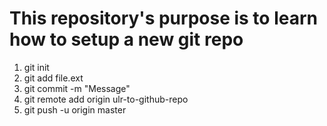 <h1>
    This repository's purpose is to learn how to setup a new git repo
</h1>

<ol>
    <li>
        git init
    </li>
    <li>
        git add file.ext
    </li>
    <li>
        git commit -m "Message"
    </li>
    <li>
        git remote add origin ulr-to-github-repo
    </li>
    <li>
        git push -u origin master
    </li>
</ol>